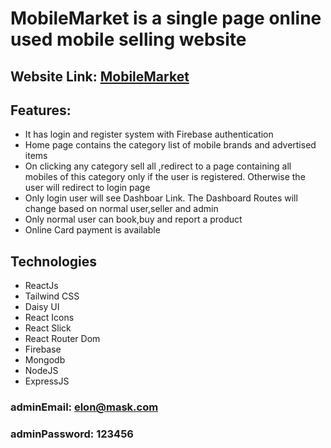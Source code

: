 # MobileMarket is a single page online used mobile selling website

## Website Link: [MobileMarket](https://mobile-market-1b94f.web.app/)

## Features:

- It has login and register system with Firebase authentication
- Home page contains the category list of mobile brands and advertised items
- On clicking any category sell all ,redirect to a page containing all mobiles
  of this category only if the user is registered. Otherwise the user will
  redirect to login page
- Only login user will see Dashboar Link. The Dashboard Routes will change based
  on normal user,seller and admin
- Only normal user can book,buy and report a product
- Online Card payment is available

## Technologies

- ReactJs
- Tailwind CSS
- Daisy UI
- React Icons
- React Slick
- React Router Dom
- Firebase
- Mongodb
- NodeJS
- ExpressJS

### adminEmail: elon@mask.com

### adminPassword: 123456
